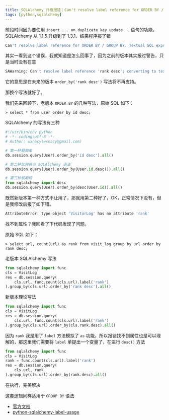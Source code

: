 ```yaml
---
title: SQLAlchemy 升级报错：Can't resolve label reference for ORDER BY / GROUP BY ...
tags: [python,sqlalchemy]
---
```


前段时间因为要使用 `insert ... on duplicate key update ..` 语句的功能，SQLAlchemy 从 1.1.5 升级到了 1.3.1，结果程序报了错

<!-- more -->

```bash
Can't resolve label reference for ORDER BY / GROUP BY. Textual SQL expression 'rank desc' should be explicitly declared as text('rank desc')
```

其实一看到这个错误，我就知道是怎么回事了，因为之前的版本其实报过警告，只是当时没有在意

```bash
SAWarning: Can't resolve label reference 'rank desc'; converting to text() (this warning may be suppressed after 10 occurrences)
```

它的意思是在未来的版本 `order_by('rank desc')` 写法将不再支持。

那换个写法就好了。

我们先来回顾下，老版本 `ORDER BY` 的几种写法，原始 SQL 如下：

```mysql
> select * from user order by id desc;
```

SQLAlchemy 的写法有三种

```python
#!/usr/bin/env python
# -*- coding:utf-8 -*-
# Author: wxnacy(wxnacy@gmail.com)

# 第一种最简单
db.session.query(User).order_by('id desc').all()

# 第二种比较符合 SQLAlchemy 语法
db.session.query(User).order_by(User.id.desc()).all()

# 第三种最麻烦
from sqlalchemy import desc
db.session.query(User).order_by(desc(User.id)).all()
```

既然新版本第一种方式不让用了，那就用第二种好了，OK，正常情况下没有，但是我修改后报了如下错。

```bash
AttributeError: type object 'VisitorLog' has no attribute 'rank'
```

找不到属性？我回看了下代码发现了问题。

原始 SQL 如下：

```mysql
> select url, count(url) as rank from visit_log group by url order by rank desc;
```

老版本 SQLAlchemy 写法

```python
from sqlalchemy import func
cls = VisitLog
res = db.session.query(
    cls.url, func.count(cls.url).label('rank')
).group_by(cls.url).order_by('rank desc').all()
```

新版本理论写法

```python
from sqlalchemy import func
cls = VisitLog
res = db.session.query(
    cls.url, func.count(cls.url).label('rank')
).group_by(cls.url).order_by(cls.rank.desc).all()
```

因为 `rank` 我是用了 `label` 方法模拟了 `as` 功能，所以报错找不到属性也是可以理解的，那这里我们需要将 `label` 单提出一个变量了，在进行 `desc()` 方法

```python
from sqlalchemy import func
cls = VisitLog
rank = func.count(cls.url).label('rank')
res = db.session.query(
    cls.url, rank
).group_by(cls.url).order_by(rank.desc).all()
```

在执行，完美解决

这套逻辑同样适用于 `GROUP BY` 语法

- [官方文档](https://docs.sqlalchemy.org/en/latest/core/sqlelement.html#sqlalchemy.sql.expression.desc)
- [python-sqlalchemy-label-usage](https://stackoverflow.com/questions/15555920/python-sqlalchemy-label-usage)
